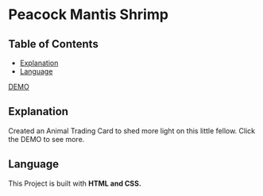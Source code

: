 # Peacock Mantis Shrimp

## Table of Contents

* [Explanation](#Explanation)
* [Language](#Language)


[DEMO](https://peacock-mantis-shrimp.herokuapp.com/)

## Explanation

Created an Animal Trading Card to shed more light on this little fellow. Click the DEMO to see more.

## Language

This Project is built with **HTML and CSS.**
